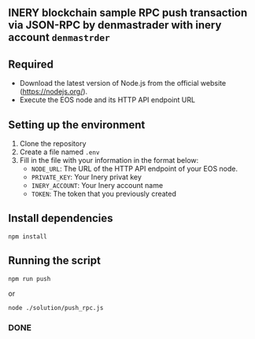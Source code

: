 ## INERY blockchain sample RPC push transaction via JSON-RPC by denmastrader with inery account `denmastrder`


## Required

- Download the latest version of Node.js from the official website (https://nodejs.org/).
- Execute the EOS node and its HTTP API endpoint URL

## Setting up the environment

1. Clone the repository 
2. Create a file named `.env`
3. Fill in the file with your information in the format below:
   - `NODE_URL`: The URL of the HTTP API endpoint of your EOS node.
   - `PRIVATE_KEY`: Your Inery privat key
   - `INERY_ACCOUNT`: Your Inery account name
   - `TOKEN`: The token that you previously created

## Install dependencies

```shell
npm install
```

## Running the script

```
npm run push
```

or

```
node ./solution/push_rpc.js
```
### DONE
